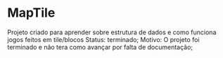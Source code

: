 # MapTile
Projeto criado para aprender sobre estrutura de dados e como funciona jogos feitos em tile/blocos
Status: terminado;
Motivo: O projeto foi terminado e não tera como avançar por falta de documentação;